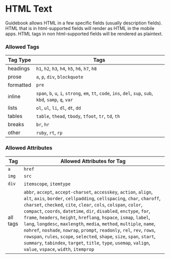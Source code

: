 # HTML Text

Guidebook allows HTML in a few specific fields (usually description fields).  HTML that is in html-supported fields will render as HTML in the mobile apps.  HTML tags in non html-supported fields will be rendered as plaintext.

### Allowed Tags

Tag Type       | Tags
---------      | --------
headings       | `h1`, `h2`, `h3`, `h4`, `h5`, `h6`, `h7`, `h8`
prose          | `a`, `p`, `div`, `blockquote`
formatted      | `pre`
inline         | `span`, `b`, `u`, `i`, `strong`, `em`, `tt`, `code`, `ins`, `del`, `sup`, `sub`, `kbd`, `samp`, `q`, `var`
lists          | `ol`, `ul`, `li`, `dl`, `dt`, `dd`
tables         | `table`, `thead`, `tbody`, `tfoot`, `tr`, `td`, `th`
breaks         | `br`, `hr`
other          | `ruby`, `rt`, `rp`


### Allowed Attributes

Tag       | Allowed Attributes for Tag
--------- | --------
`a`       | `href`
`img`     | `src`
`div`     | `itemscope`, `itemtype`
all tags  |  `abbr`, `accept`, `accept-charset`, `accesskey`, `action`, `align`, `alt`, `axis`, `border`, `cellpadding`, `cellspacing`, `char`, `charoff`, `charset`, `checked`, `cite`, `clear`, `cols`, `colspan`, `color`, `compact`, `coords`, `datetime`, `dir`, `disabled`, `enctype`, `for`, `frame`, `headers`, `height`, `hreflang`, `hspace`, `ismap`, `label`, `lang`, `longdesc`, `maxlength`, `media`, `method`, `multiple`, `name`, `nohref`, `noshade`, `nowrap`, `prompt`, `readonly`, `rel`, `rev`, `rows`, `rowspan`, `rules`, `scope`, `selected`, `shape`, `size`, `span`, `start`, `summary`, `tabindex`, `target`, `title`, `type`, `usemap`, `valign`, `value`, `vspace`, `width`, `itemprop`

